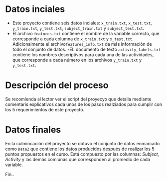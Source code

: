 # Datos inciales 
  - Este proyecto contiene seis datos inciales: `x_train.txt`, `x_test.txt`, `y_train.txt`, `y_test.txt`, `subject_train.txt` y `subject_test.txt`.
  - El archivo `features.txt` contiene el nombre de la variable correcto, que corresponde a cada columna de `x_train.txt` y `x_test.txt`. Adicionalmente
  el archivo`features_info.txt` da más información de todo el conjunto de datos. 
  -EL documento de texto `activity_labels.txt` contiene los nombres descriptivos para cada una de las actividades, que corresponde a cada número en 
  los archivos `y_train.txt` y `y_test.txt`.

# Descripción del proceso
Se recomienda al lector ver el script del proyecyo que detalla mediante comentaris explicativos cada unos de los pasos realziados para cumplir con 
los 5 requerimientos de este proyecto.

# Datos finales
En la culmincación del proyecto se obtuvo el conjunto de datos enmarcado como `Data2` que contiene  los datos producidos después de realizar los 5
puntos propuestos en el curso. Está compuesto por las columnas: *Subject*, *Activity* y las demás comlunas que corresponden al promedio de cada variable.

Fin..

